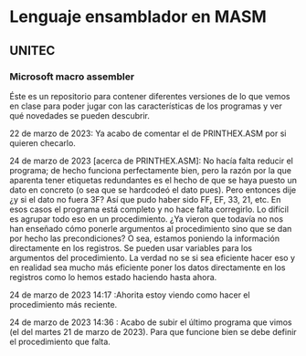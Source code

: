 # Lenguaje ensamblador en MASM
## UNITEC
### Microsoft macro assembler
Éste es un repositorio para contener diferentes versiones de lo que vemos en clase para poder jugar con las características de los programas y ver qué novedades se pueden descubrir.

22 de marzo de 2023: Ya acabo de comentar el de PRINTHEX.ASM por si quieren checarlo.

24 de marzo de 2023 [acerca de PRINTHEX.ASM]: No hacía falta reducir el programa; de hecho funciona perfectamente bien, pero la razón por la que aparenta tener etiquetas redundantes es el hecho de que se haya puesto un dato en concreto (o sea que se hardcodeó el dato pues). Pero entonces dije ¿y si el dato no fuera 3F? Así que pudo haber sido FF, EF, 33, 21, etc. En esos casos el programa está completo y no hace falta corregirlo. Lo difícil es agrupar todo eso en un procedimiento. ¿Ya vieron que todavía no nos han enseñado cómo ponerle argumentos al procedimiento sino que se dan por hecho las precondiciones? O sea, estamos poniendo la información directamente en los registros. Se pueden usar variables para los argumentos del procedimiento. La verdad no se si sea eficiente hacer eso y en realidad sea mucho más eficiente poner los datos directamente en los registros como lo hemos estado haciendo hasta ahora.

24 de marzo de 2023 14:17 :Ahorita estoy viendo como hacer el procedimiento más reciente.

24 de marzo de 2023 14:36 : Acabo de subir el último programa que vimos (el del martes 21 de marzo de 2023). Para que funcione bien se debe definir el procedimiento que falta.
